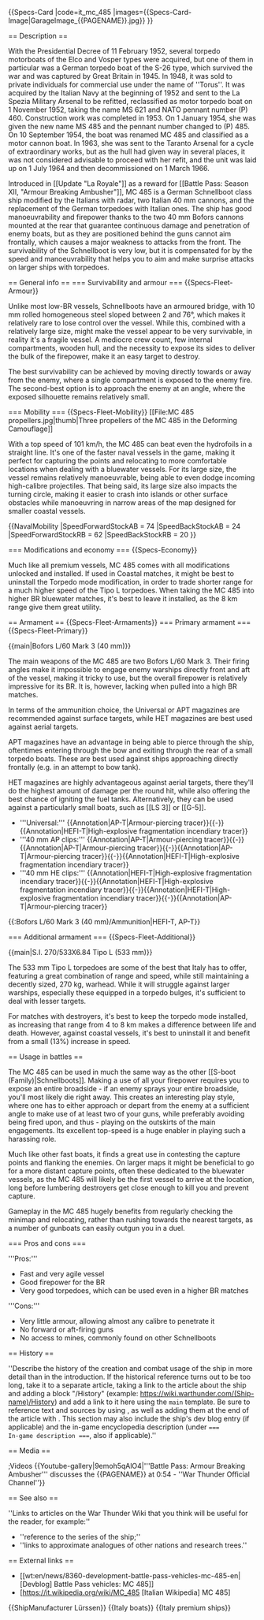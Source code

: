 {{Specs-Card
|code=it_mc_485
|images={{Specs-Card-Image|GarageImage_{{PAGENAME}}.jpg}}
}}

== Description ==
<!-- ''In the first part of the description, cover the history of the ship's creation and military application. In the second part, tell the reader about using this ship in the game. Add a screenshot: if a beginner player has a hard time remembering vehicles by name, a picture will help them identify the ship in question.'' -->
With the Presidential Decree of 11 February 1952, several torpedo motorboats of the Elco and Vosper types were acquired, but one of them in particular was a German torpedo boat of the S-26 type, which survived the war and was captured by Great Britain in 1945. In 1948, it was sold to private individuals for commercial use under the name of ''Torus''. It was acquired by the Italian Navy at the beginning of 1952 and sent to the La Spezia Military Arsenal to be refitted, reclassified as motor torpedo boat on 1 November 1952, taking the name MS 621 and NATO pennant number (P) 460. Construction work was completed in 1953. On 1 January 1954, she was given the new name MS 485 and the pennant number changed to (P) 485. On 10 September 1954, the boat was renamed MC 485 and classified as a motor cannon boat. In 1963, she was sent to the Taranto Arsenal for a cycle of extraordinary works, but as the hull had given way in several places, it was not considered advisable to proceed with her refit, and the unit was laid up on 1 July 1964 and then decommissioned on 1 March 1966.

Introduced in [[Update "La Royale"]] as a reward for [[Battle Pass: Season XII, "Armour Breaking Ambusher"]], MC 485 is a German Schnellboot class ship modified by the Italians with radar, two Italian 40 mm cannons, and the replacement of the German torpedoes with Italian ones. The ship has good manoeuvrability and firepower thanks to the two 40 mm Bofors cannons mounted at the rear that guarantee continuous damage and penetration of enemy boats, but as they are positioned behind the guns cannot aim frontally, which causes a major weakness to attacks from the front. The survivability of the Schnellboot is very low, but it is compensated for by the speed and manoeuvrability that helps you to aim and make surprise attacks on larger ships with torpedoes.

== General info ==
=== Survivability and armour ===
{{Specs-Fleet-Armour}}
<!-- ''Talk about the vehicle's armour. Note the most well-defended and most vulnerable zones, e.g. the ammo magazine. Evaluate the composition of components and assemblies responsible for movement and manoeuvrability. Evaluate the survivability of the primary and secondary armaments separately. Don't forget to mention the size of the crew, which plays an important role in fleet mechanics. Save tips on preserving survivability for the "Usage in battles" section. If necessary, use a graphical template to show the most well-protected or most vulnerable points in the armour.'' -->
Unlike most low-BR vessels, Schnellboots have an armoured bridge, with 10 mm rolled homogeneous steel sloped between 2 and 76°, which makes it relatively rare to lose control over the vessel. While this, combined with a relatively large size, might make the vessel appear to be very survivable, in reality it's a fragile vessel. A mediocre crew count, few internal compartments, wooden hull, and the necessity to expose its sides to deliver the bulk of the firepower, make it an easy target to destroy.

The best survivability can be achieved by moving directly towards or away from the enemy, where a single compartment is exposed to the enemy fire. The second-best option is to approach the enemy at an angle, where the exposed silhouette remains relatively small.

=== Mobility ===
{{Specs-Fleet-Mobility}}
[[File:MC 485 propellers.jpg|thumb|Three propellers of the MC 485 in the Deforming Camouflage]]
<!-- ''Write about the ship's mobility. Evaluate its power and manoeuvrability, rudder rerouting speed, stopping speed at full tilt, with its maximum forward and reverse speed.'' -->
With a top speed of 101 km/h, the MC 485 can beat even the hydrofoils in a straight line. It's one of the faster naval vessels in the game, making it perfect for capturing the points and relocating to more comfortable locations when dealing with a bluewater vessels. For its large size, the vessel remains relatively manoeuvrable, being able to even dodge incoming high-calibre projectiles. That being said, its large size also impacts the turning circle, making it easier to crash into islands or other surface obstacles while manoeuvring in narrow areas of the map designed for smaller coastal vessels.

{{NavalMobility
|SpeedForwardStockAB = 74
|SpeedBackStockAB = 24
|SpeedForwardStockRB = 62
|SpeedBackStockRB = 20
}}

=== Modifications and economy ===
{{Specs-Economy}}

Much like all premium vessels, MC 485 comes with all modifications unlocked and installed. If used in Coastal matches, it might be best to uninstall the Torpedo mode modification, in order to trade shorter range for a much higher speed of the Tipo L torpedoes. When taking the MC 485 into higher BR bluewater matches, it's best to leave it installed, as the 8 km range give them great utility.

== Armament ==
{{Specs-Fleet-Armaments}}
=== Primary armament ===
{{Specs-Fleet-Primary}}
<!-- ''Provide information about the characteristics of the primary armament. Evaluate their efficacy in battle based on their reload speed, ballistics and the capacity of their shells. Add a link to the main article about the weapon: <code><nowiki>{{main|Weapon name (calibre)}}</nowiki></code>. Broadly describe the ammunition available for the primary armament, and provide recommendations on how to use it and which ammunition to choose.'' -->
{{main|Bofors L/60 Mark 3 (40 mm)}}

The main weapons of the MC 485 are two Bofors L/60 Mark 3. Their firing angles make it impossible to engage enemy warships directly front and aft of the vessel, making it tricky to use, but the overall firepower is relatively impressive for its BR. It is, however, lacking when pulled into a high BR matches.

In terms of the ammunition choice, the Universal or APT magazines are recommended against surface targets, while HET magazines are best used against aerial targets.

APT magazines have an advantage in being able to pierce through the ship, oftentimes entering through the bow and exiting through the rear of a small torpedo boats. These are best used against ships approaching directly frontally (e.g. in an attempt to bow tank).

HET magazines are highly advantageous against aerial targets, there they'll do the highest amount of damage per the round hit, while also offering the best chance of igniting the fuel tanks. Alternatively, they can be used against a particularly small boats, such as [[LS 3]] or [[G-5]].

* '''Universal:''' {{Annotation|AP-T|Armour-piercing tracer}}{{-}}{{Annotation|HEFI-T|High-explosive fragmentation incendiary tracer}}
* '''40 mm AP clips:''' {{Annotation|AP-T|Armour-piercing tracer}}{{-}}{{Annotation|AP-T|Armour-piercing tracer}}{{-}}{{Annotation|AP-T|Armour-piercing tracer}}{{-}}{{Annotation|HEFI-T|High-explosive fragmentation incendiary tracer}}
* '''40 mm HE clips:''' {{Annotation|HEFI-T|High-explosive fragmentation incendiary tracer}}{{-}}{{Annotation|HEFI-T|High-explosive fragmentation incendiary tracer}}{{-}}{{Annotation|HEFI-T|High-explosive fragmentation incendiary tracer}}{{-}}{{Annotation|AP-T|Armour-piercing tracer}}

{{:Bofors L/60 Mark 3 (40 mm)/Ammunition|HEFI-T, AP-T}}

=== Additional armament ===
{{Specs-Fleet-Additional}}
<!-- ''Describe the available additional armaments of the ship: depth charges, mines, torpedoes. Talk about their positions, available ammunition and launch features such as dead zones of torpedoes. If there is no additional armament, remove this section.'' -->
{{main|S.I. 270/533X6.84 Tipo L (533 mm)}}

The 533 mm Tipo L torpedoes are some of the best that Italy has to offer, featuring a great combination of range and speed, while still maintaining a decently sized, 270 kg, warhead. While it will struggle against larger warships, especially these equipped in a torpedo bulges, it's sufficient to deal with lesser targets.

For matches with destroyers, it's best to keep the torpedo mode installed, as increasing that range from 4 to 8 km makes a difference between life and death. However, against coastal vessels, it's best to uninstall it and benefit from a small (13%) increase in speed.

== Usage in battles ==
<!-- ''Describe the technique of using this ship, the characteristics of her use in a team and tips on strategy. Abstain from writing an entire guide – don't try to provide a single point of view, but give the reader food for thought. Talk about the most dangerous opponents for this vehicle and provide recommendations on fighting them. If necessary, note the specifics of playing with this vehicle in various modes (AB, RB, SB).'' -->
The MC 485 can be used in much the same way as the other [[S-boot (Family)|Schnellboots]]. Making a use of all your firepower requires you to expose an entire broadside - if an enemy sprays your entire broadside, you'll most likely die right away. This creates an interesting play style, where one has to either approach or depart from the enemy at a sufficient angle to make use of at least two of your guns, while preferably avoiding being fired upon, and thus - playing on the outskirts of the main engagements. Its excellent top-speed is a huge enabler in playing such a harassing role.

Much like other fast boats, it finds a great use in contesting the capture points and flanking the enemies. On larger maps it might be beneficial to go for a more distant capture points, often these dedicated to the bluewater vessels, as the MC 485 will likely be the first vessel to arrive at the location, long before lumbering destroyers get close enough to kill you and prevent capture.

Gameplay in the MC 485 hugely benefits from regularly checking the minimap and relocating, rather than rushing towards the nearest targets, as a number of gunboats can easily outgun you in a duel.

=== Pros and cons ===
<!-- ''Summarise and briefly evaluate the vehicle in terms of its characteristics and combat effectiveness. Mark its pros and cons in the bulleted list. Try not to use more than 6 points for each of the characteristics. Avoid using categorical definitions such as "bad", "good" and the like - use substitutions with softer forms such as "inadequate" and "effective".'' -->

'''Pros:'''

* Fast and very agile vessel
* Good firepower for the BR
* Very good torpedoes, which can be used even in a higher BR matches

'''Cons:'''

* Very little armour, allowing almost any calibre to penetrate it
* No forward or aft-firing guns
* No access to mines, commonly found on other Schnellboots

== History ==
<!-- ''Describe the history of the creation and combat usage of the ship in more detail than in the introduction. If the historical reference turns out to be too long, take it to a separate article, taking a link to the article about the ship and adding a block "/History" (example: <nowiki>https://wiki.warthunder.com/(Ship-name)/History</nowiki>) and add a link to it here using the <code>main</code> template. Be sure to reference text and sources by using <code><nowiki><ref></ref></nowiki></code>, as well as adding them at the end of the article with <code><nowiki><references /></nowiki></code>. This section may also include the ship's dev blog entry (if applicable) and the in-game encyclopedia description (under <code><nowiki>=== In-game description ===</nowiki></code>, also if applicable).'' -->
''Describe the history of the creation and combat usage of the ship in more detail than in the introduction. If the historical reference turns out to be too long, take it to a separate article, taking a link to the article about the ship and adding a block "/History" (example: <nowiki>https://wiki.warthunder.com/(Ship-name)/History</nowiki>) and add a link to it here using the <code>main</code> template. Be sure to reference text and sources by using <code><nowiki><ref></ref></nowiki></code>, as well as adding them at the end of the article with <code><nowiki><references /></nowiki></code>. This section may also include the ship's dev blog entry (if applicable) and the in-game encyclopedia description (under <code><nowiki>=== In-game description ===</nowiki></code>, also if applicable).''

== Media ==
<!-- ''Excellent additions to the article would be video guides, screenshots from the game, and photos.'' -->

;Videos
{{Youtube-gallery|9emoh5qAlO4|'''Battle Pass: Armour Breaking Ambusher''' discusses the {{PAGENAME}} at 0:54 - ''War Thunder Official Channel''}}

== See also ==
<!-- ''Links to articles on the War Thunder Wiki that you think will be useful for the reader, for example:''
* ''reference to the series of the ship;''
* ''links to approximate analogues of other nations and research trees.'' -->
''Links to articles on the War Thunder Wiki that you think will be useful for the reader, for example:''

* ''reference to the series of the ship;''
* ''links to approximate analogues of other nations and research trees.''

== External links ==
<!-- ''Paste links to sources and external resources, such as:''
* ''topic on the official game forum;''
* ''other literature.'' -->

* [[wt:en/news/8360-development-battle-pass-vehicles-mc-485-en|[Devblog] Battle Pass vehicles: MC 485]]
* [https://it.wikipedia.org/wiki/MC_485 <nowiki>[Italian Wikipedia]</nowiki> MC 485]

{{ShipManufacturer Lürssen}}
{{Italy boats}}
{{Italy premium ships}}